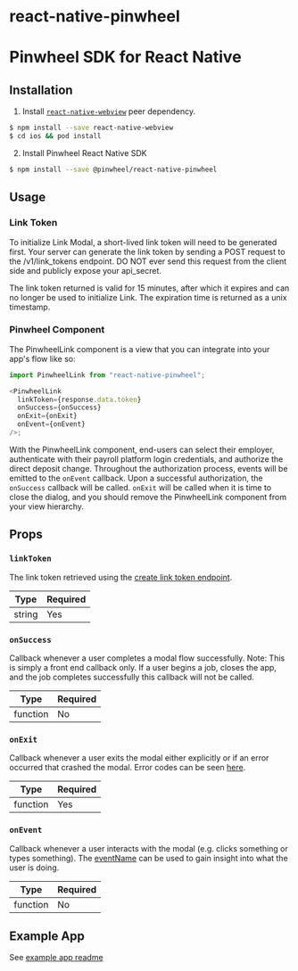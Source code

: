 # react-native-pinwheel

# Pinwheel SDK for React Native

## Installation

1. Install [`react-native-webview`](https://www.npmjs.com/package/react-native-webview) peer dependency.

```bash
$ npm install --save react-native-webview
$ cd ios && pod install
```

2. Install Pinwheel React Native SDK

```bash
$ npm install --save @pinwheel/react-native-pinwheel
```

## Usage

### Link Token

To initialize Link Modal, a short-lived link token will need to be generated first. Your server can generate the link token by sending a POST request to the /v1/link_tokens endpoint. DO NOT ever send this request from the client side and publicly expose your api_secret.

The link token returned is valid for 15 minutes, after which it expires and can no longer be used to initialize Link. The expiration time is returned as a unix timestamp.

### Pinwheel Component

The PinwheelLink component is a view that you can integrate into your app's flow like so:

```javascript
import PinwheelLink from "react-native-pinwheel";

<PinwheelLink
  linkToken={response.data.token}
  onSuccess={onSuccess}
  onExit={onExit}
  onEvent={onEvent}
/>;
```

With the PinwheelLink component, end-users can select their employer, authenticate with their payroll platform login credentials, and authorize the direct deposit change. Throughout the authorization process, events will be emitted to the `onEvent` callback. Upon a successful authorization, the `onSuccess` callback will be called. `onExit` will be called when it is time to close the dialog, and you should remove the PinwheelLink component from your view hierarchy.

## Props

### `linkToken`

The link token retrieved using the [create link token endpoint](https://docs.getpinwheel.com/api-reference/index.html#create-link-token).

| Type   | Required |
| ------ | -------- |
| string | Yes      |

### `onSuccess`

Callback whenever a user completes a modal flow successfully. Note: This is simply a front end callback only. If a user begins a job, closes the app, and the job completes successfully this callback will not be called.

| Type     | Required |
| -------- | -------- |
| function | No       |

### `onExit`

Callback whenever a user exits the modal either explicitly or if an error occurred that crashed the modal. Error codes can be seen [here](https://docs.getpinwheel.com/link/index.html#errors).

| Type     | Required |
| -------- | -------- |
| function | Yes      |

### `onEvent`

Callback whenever a user interacts with the modal (e.g. clicks something or types something). The [eventName](https://docs.getpinwheel.com/link/index.html#events) can be used to gain insight into what the user is doing.

| Type     | Required |
| -------- | -------- |
| function | No       |

## Example App

See [example app readme](./example/README.md)

